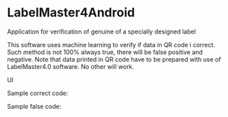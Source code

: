 # LabelMaster4Android

Application for verification of genuine of a specially designed label

This software uses machine learning to verify if data in QR code i correct. Such method is not 100% always true, there will be false positive and negative. 
Note that data printed in QR code have to be prepared with use of LabelMaster4.0 software. No other will work.


UI



Sample correct code:



Sample false code:
